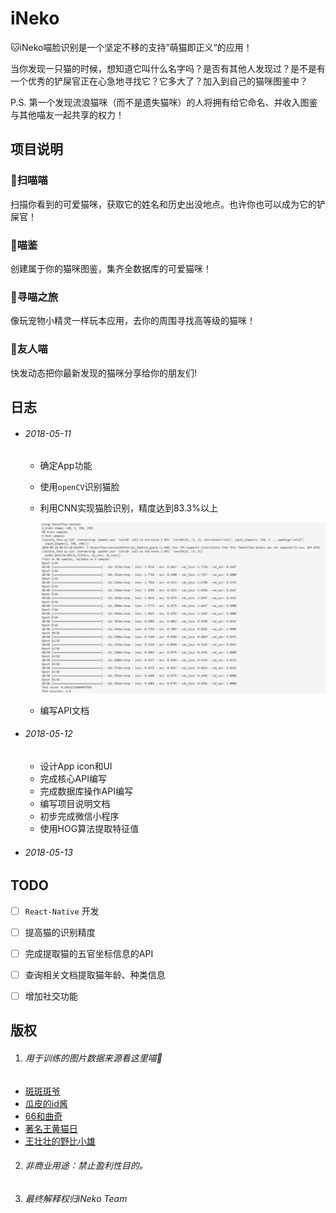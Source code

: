 # iNeko
🐱iNeko喵脸识别是一个坚定不移的支持”萌猫即正义“的应用！

当你发现一只猫的时候，想知道它叫什么名字吗？是否有其他人发现过？是不是有一个优秀的铲屎官正在心急地寻找它？它多大了？加入到自己的猫咪图鉴中？

P.S. 第一个发现流浪猫咪（而不是遗失猫咪）的人将拥有给它命名、并收入图鉴与其他喵友一起共享的权力！



## 项目说明

### 📱扫喵喵

扫描你看到的可爱猫咪，获取它的姓名和历史出没地点。也许你也可以成为它的铲屎官！ 

### 📕喵鉴

创建属于你的猫咪图鉴，集齐全数据库的可爱猫咪！ 

### 👣寻喵之旅

像玩宠物小精灵一样玩本应用，去你的周围寻找高等级的猫咪！ 

### 👫友人喵

快发动态把你最新发现的猫咪分享给你的朋友们! 



## 日志

- ###### 2018-05-11

  - 确定App功能

  - 使用`openCV`识别猫脸

  - 利用CNN实现猫脸识别，精度达到83.3%以上

    ![](https://github.com/El-Chiang/CatFace/raw/master/images/log01.png?raw=true)

  - 编写API文档

- ###### 2018-05-12

  - 设计App icon和UI
  - 完成核心API编写
  - 完成数据库操作API编写
  - 编写项目说明文档
  - 初步完成微信小程序
  - 使用HOG算法提取特征值

- ###### 2018-05-13

## TODO

- [ ] `React-Native` 开发
- [ ] 提高猫的识别精度
- [ ] 完成提取猫的五官坐标信息的API
- [ ] 查询相关文档提取猫年龄、种类信息
- [ ] 增加社交功能



## 版权

1. ###### 用于训练的图片数据来源看这里喵🐾

- [斑斑斑爷](https://weibo.com/banyeee?refer_flag=1001030101_)
- [瓜皮的id酱](https://weibo.com/melonpi?refer_flag=1001030201_)
- [66和曲奇](http://weibo.com/u/6329011760?refer_flag=1001030101_)
- [著名王黄猫日](https://weibo.com/littlesundayday?refer_flag=1001030201_)
- [王壮壮的野比小雄](https://weibo.com/mspretty?refer_flag=1001030103_)

2. ###### 非商业用途：禁止盈利性目的。

3. ###### 最终解释权归iNeko Team